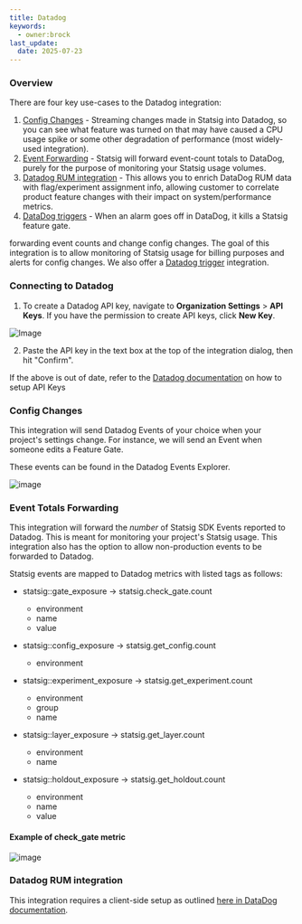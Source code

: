 ```yaml
---
title: Datadog
keywords:
  - owner:brock
last_update:
  date: 2025-07-23
---
```


### Overview

There are four key use-cases to the Datadog integration:
1. [Config Changes](#config-changes) - Streaming changes made in Statsig into Datadog, so you can see what feature was turned on that may have caused a CPU usage spike or some other degradation of performance (most widely-used integration).
2. [Event Forwarding](#events) - Statsig will forward event-count totals to DataDog, purely for the purpose of monitoring your Statsig usage volumes. 
3. [Datadog RUM integration](#datadog-rum-integration) - This allows you to enrich DataDog RUM data with flag/experiment assignment info, allowing customer to correlate product feature changes with their impact on system/performance metrics.
4. [DataDog triggers](https://docs.statsig.com/integrations/triggers/datadog) - When an alarm goes off in DataDog, it kills a Statsig feature gate.

forwarding event counts and change config changes. The goal of this integration is to allow monitoring of Statsig usage for billing purposes and alerts for config changes.
We also offer a [Datadog trigger](/integrations/triggers/datadog) integration.

### Connecting to Datadog

1. To create a Datadog API key, navigate to **Organization Settings** > **API Keys**. If you have the permission to create API keys, click **New Key**.

![Image](https://user-images.githubusercontent.com/26360698/232632837-d1e81380-78a3-48a2-887d-72b13d541b0a.png)

2. Paste the API key in the text box at the top of the integration dialog, then hit "Confirm".

If the above is out of date, refer to the [Datadog documentation](https://docs.datadoghq.com/account_management/api-app-keys/#add-an-api-key-or-client-token) on how to setup API Keys

### Config Changes

This integration will send Datadog Events of your choice when your
project&apos;s settings change. For instance, we will send an Event when
someone edits a Feature Gate.

These events can be found in the Datadog Events Explorer.

![image](https://user-images.githubusercontent.com/26360698/232636042-ee5cf1d0-e9e7-4158-903b-5a447ab14575.png)

### Event Totals Forwarding

This integration will forward the <i>number</i> of Statsig SDK Events
reported to Datadog. This is meant for monitoring your project's Statsig
usage. This integration also has the option to allow non-production events
to be forwarded to Datadog.

Statsig events are mapped to Datadog metrics with listed tags as follows:

- statsig::gate_exposure -> statsig.check_gate.count

  - environment
  - name
  - value

- statsig::config_exposure -> statsig.get_config.count

  - environment

- statsig::experiment_exposure -> statsig.get_experiment.count

  - environment
  - group
  - name

- statsig::layer_exposure -> statsig.get_layer.count

  - environment
  - name

- statsig::holdout_exposure -> statsig.get_holdout.count
  - environment
  - name
  - value

#### Example of check_gate metric

![image](https://user-images.githubusercontent.com/26360698/232629870-e1776bd6-c63d-438d-863e-2d7a3a347eab.png)

### Datadog RUM integration
This integration requires a client-side setup as outlined [here in DataDog documentation](https://docs.datadoghq.com/integrations/statsig-rum/). 
